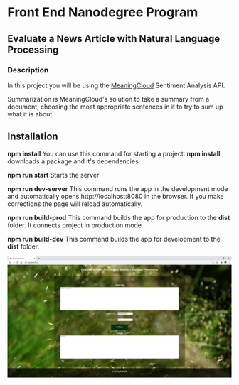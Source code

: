 # Front End Nanodegree Program

## Evaluate a News Article with Natural Language Processing

### Description
In this project you will be using the [MeaningCloud](https://www.meaningcloud.com/developer/summarization/console) Sentiment Analysis API.

Summarization is MeaningCloud's solution to take a summary from a document, choosing the most appropriate sentences in it to try to sum up what it is about.

## Installation

**npm install**
You can use this command for starting a project.
__npm install__ downloads a package and it's dependencies.

**npm run start**
Starts the server

**npm run dev-server**
This command runs the app in the development mode and automatically opens http://localhost:8080 in the browser. If you make corrections the page will reload automatically.

**npm run build-prod**
This command builds the app for production to the __dist__ folder.
It connects project in production mode.

**npm run build-dev**
This command builds the app for development to the __dist__ folder.

![Result](/Result/result.jpg)


